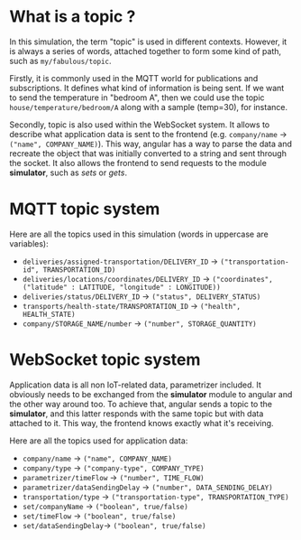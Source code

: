 # What is a topic ? #
In this simulation, the term "topic" is used in different contexts. However, it is always a series of words, attached together to form some kind of path, such as `my/fabulous/topic`.

Firstly, it is commonly used in the MQTT world for publications and subscriptions. It defines what kind of information is being sent. If we want to send the temperature in "bedroom A", then we could use the topic `house/temperature/bedroom/A` along with a sample (temp=30), for instance.

Secondly, topic is also used within the WebSocket system. It allows to describe what application data is sent to the frontend (e.g. `company/name` -> `("name", COMPANY_NAME)`). This way, angular has a way to parse the data and recreate the object that was initially converted to a string and sent through the socket. It also allows the frontend to send requests to the module **simulator**, such as _sets_ or _gets_.

# MQTT topic system #
Here are all the topics used in this simulation (words in uppercase are variables):
* `deliveries/assigned-transportation/DELIVERY_ID` -> `("transportation-id", TRANSPORTATION_ID)` 
* `deliveries/locations/coordinates/DELIVERY_ID` -> `("coordinates", ("latitude" : LATITUDE, "longitude" : LONGITUDE))`
* `deliveries/status/DELIVERY_ID` -> `("status", DELIVERY_STATUS)`
* `transports/health-state/TRANSPORTATION_ID` -> `("health", HEALTH_STATE)`
* `company/STORAGE_NAME/number` -> `("number", STORAGE_QUANTITY)`

# WebSocket topic system #
Application data is all non IoT-related data, parametrizer included. It obviously needs to be exchanged from the **simulator** module to angular and the other way around too. To achieve that, angular sends a topic to the **simulator**, and this latter responds with the same topic but with data attached to it. This way, the frontend knows exactly what it's receiving.

Here are all the topics used for application data:
* `company/name` -> `("name", COMPANY_NAME)`
* `company/type` -> `("company-type", COMPANY_TYPE)`
* `parametrizer/timeFlow` -> `("number", TIME_FLOW)`
* `parametrizer/dataSendingDelay` -> `("number", DATA_SENDING_DELAY)`
* `transportation/type` -> `("transportation-type", TRANSPORTATION_TYPE)`
* `set/companyName` -> `("boolean", true/false)`
* `set/timeFlow` -> `("boolean", true/false)`
* `set/dataSendingDelay`-> `("boolean", true/false)`
